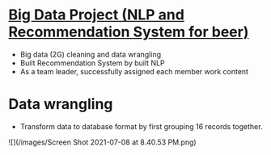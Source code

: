 # [Big Data Project (NLP and Recommendation System for beer)](https://github.com/FrankDTS/Big-data-Project)

  * Big data (2G) cleaning and data wrangling 
  * Built Recommendation System by built NLP
  * As a team leader, successfully assigned each member work content


# Data wrangling

 * Transform data to database format by first grouping 16 records together.
  
  ![](/images/Screen Shot 2021-07-08 at 8.40.53 PM.png)

